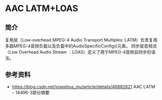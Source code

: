 # AAC LATM+LOAS

## 简介

复用层（Low-overhead MPEG-4 Audio Transport Multiplex: LATM）负责复用多路MPEG-4音频负载以及负载中的AudioSpecificConfig()元素。
同步层音频流（Low Overhead Audio Stream ：LOAS）定义了用于MPEG-4音频自同步的语法。

## 参考资料

- <https://blog.csdn.net/josephus_mu/article/details/46882621> AAC LATM - 14496-3部分摘要
